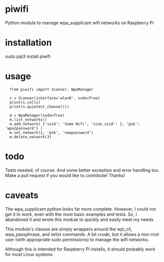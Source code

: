 # piwifi
Python module to manage wpa_supplicant wifi networks on Raspberry Pi

# installation
sudo pip3 install piwifi

# usage
```
  from piwifi import Scanner, WpaManager

  s = Scanner(interface='wlan0', sudo=True)
  print(s.cells)
  print(s.quietest_channel())

  m = WpaManager(sudo=True)
  m.list_networks()
  m.add_network( {'ssid': 'Some Wifi', 'scan_ssid': 1, 'psk': 'wpa2password'} )
  m.set_network(1, 'psk', 'newpassword')
  m.delete_network(3)
```

# todo
Tests needed, of course. And some better exception and error handling too. Make a pull request if you would like to contribute! Thanks!

# caveats
The wpa_supplicant python looks far more complete. However, I could not get it to work, even with the most basic examples and tests. So, I abandoned it and wrote this module to quickly and easily meet my needs.

This module's classes are simply wrappers around the wpi_cli, wpa_passphrase, and iwlist commands. A bit crude, but it allows a non-root user (with appropriate sudo permissions) to manage the wifi networks.

Although this is intended for Raspberry Pi installs, it should probably work for most Linux systems.
